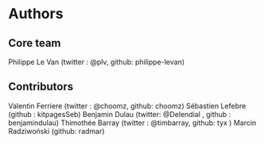 Authors
=======

Core team
---------
Philippe Le Van (twitter : @plv, github: philippe-levan)

Contributors
------------
Valentin Ferriere (twitter : @choomz, github: choomz)
Sébastien Lefebre (github : kitpagesSeb)
Benjamin Dulau (twitter: @Delendial , github : benjamindulau)
Thimothée Barray (twitter : @timbarray, github: tyx )
Marcin Radziwoński (github: radmar)
